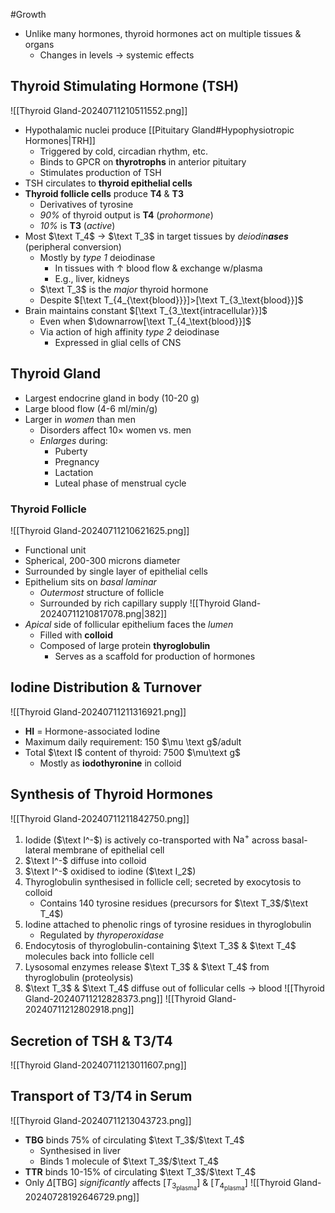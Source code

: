 #Growth

- Unlike many hormones, thyroid hormones act on multiple tissues & organs
	- Changes in levels → systemic effects
## Thyroid Stimulating Hormone (TSH)
![[Thyroid Gland-20240711210511552.png]]
- Hypothalamic nuclei produce [[Pituitary Gland#Hypophysiotropic Hormones|TRH]]
	- Triggered by cold, circadian rhythm, etc.
	- Binds to GPCR on **thyrotrophs** in anterior pituitary
	- Stimulates production of TSH
- TSH circulates to **thyroid epithelial cells**
- **Thyroid follicle cells** produce **T4** & **T3**
	- Derivatives of tyrosine
	- *90%* of thyroid output is **T4** (*prohormone*)
	- *10%* is **T3** (*active*)
- Most $\text T_4$ → $\text T_3$ in target tissues by *deiodin**ases*** (peripheral conversion)
	- Mostly by *type 1* deiodinase
		- In tissues with $\uparrow$ blood flow & exchange w/plasma
		- E.g., liver, kidneys
	- $\text T_3$ is the *major* thyroid hormone
	- Despite $[\text T_{4_{\text{blood}}}]>[\text T_{3_\text{blood}}]$
- Brain maintains constant $[\text T_{3_\text{intracellular}}]$
	- Even when $\downarrow[\text T_{4_\text{blood}}]$
	- Via action of high affinity *type 2* deiodinase
		- Expressed in glial cells of CNS
## Thyroid Gland
- Largest endocrine gland in body (10-20 g)
- Large blood flow (4-6 ml/min/g)
- Larger in *women* than men
	- Disorders affect 10$\times$ women vs. men
	- *Enlarges* during:
		- Puberty
		- Pregnancy
		- Lactation
		- Luteal phase of menstrual cycle
### Thyroid Follicle
![[Thyroid Gland-20240711210621625.png]]
- Functional unit
- Spherical, 200-300 microns diameter
- Surrounded by single layer of epithelial cells
- Epithelium sits on *basal laminar*
	- *Outermost* structure of follicle
	- Surrounded by rich capillary supply
![[Thyroid Gland-20240711210817078.png|382]]
- *Apical* side of follicular epithelium faces the *lumen*
	- Filled with **colloid**
	- Composed of large protein **thyroglobulin**
		- Serves as a scaffold for production of hormones
## Iodine Distribution & Turnover
![[Thyroid Gland-20240711211316921.png]]
- **HI** = Hormone-associated Iodine
- Maximum daily requirement: 150 $\mu \text g$/adult
- Total $\text I$ content of thyroid: 7500 $\mu\text g$
	- Mostly as **iodothyronine** in colloid
## Synthesis of Thyroid Hormones
![[Thyroid Gland-20240711211842750.png]]
1. Iodide ($\text I^-$) is actively co-transported with $\text{Na}^+$ across basal-lateral membrane of epithelial cell
2. $\text I^-$ diffuse into colloid
3. $\text I^-$ oxidised to iodine ($\text I_2$)
4. Thyroglobulin synthesised in follicle cell; secreted by exocytosis to colloid
	- Contains 140 tyrosine residues (precursors for $\text T_3$/$\text T_4$)
5. Iodine attached to phenolic rings of tyrosine residues in thyroglobulin
	- Regulated by *thyroperoxidase*
6. Endocytosis of thyroglobulin-containing $\text T_3$ & $\text T_4$ molecules back into follicle cell
7. Lysosomal enzymes release $\text T_3$ & $\text T_4$ from thyroglobulin (proteolysis)
8. $\text T_3$ & $\text T_4$ diffuse out of follicular cells → blood
![[Thyroid Gland-20240711212828373.png]]
![[Thyroid Gland-20240711212802918.png]]
## Secretion of TSH & T3/T4
![[Thyroid Gland-20240711213011607.png]]
## Transport of T3/T4 in Serum
![[Thyroid Gland-20240711213043723.png]]
- **TBG** binds 75% of circulating $\text T_3$/$\text T_4$
	- Synthesised in liver
	- Binds 1 molecule of $\text T_3$/$\text T_4$
- **TTR** binds 10-15% of circulating $\text T_3$/$\text T_4$
- Only $\Delta[\text{TBG}]$ *significantly* affects $[T_{3_\text{plasma}}]$ & $[T_{4_\text{plasma}}]$
![[Thyroid Gland-20240728192646729.png]]